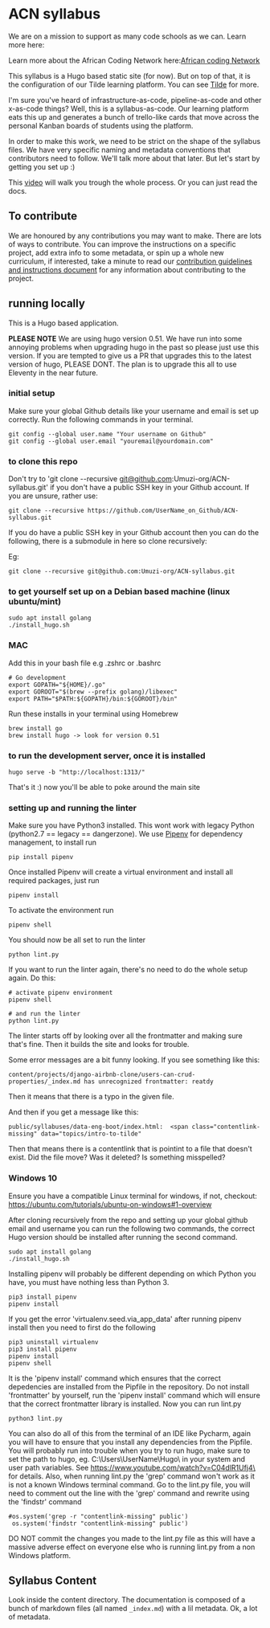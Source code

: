 # ACN syllabus

We are on a mission to support as many code schools as we can. Learn more here:

Learn more about the African Coding Network here:[African coding Network](https://www.africancoding.network/)

This syllabus is a Hugo based static site (for now). But on top of that, it is the configuration of our Tilde learning platform. You can see [Tilde](https://github.com/Umuzi-org/Tilde) for more.  

I'm sure you've heard of infrastructure-as-code, pipeline-as-code and other x-as-code things? Well, this is a syllabus-as-code. Our learning platform eats this up and generates a bunch of trello-like cards that move across the personal Kanban boards of students using the platform.

In order to make this work, we need to be strict on the shape of the syllabus files. We have very specific naming and metadata conventions that contributors need to follow. We'll talk more about that later. But let's start by getting you set up :)

This [video](https://www.youtube.com/watch?v=j5-uaSgIGI0&feature=youtu.be) will walk you trough the whole process. Or you can just read the docs.

## To contribute

We are honoured by any contributions you may want to make.
There are lots of ways to contribute. You can improve the instructions on a specific project, add extra info to some metadata, or spin up a whole new curriculum, if interested, take a minute to read our [contribution guidelines and instructions document](https://github.com/Umuzi-org/ACN-syllabus/blob/develop/contribute.md) for any information about contributing to the project.

## running locally

This is a Hugo based application.

**PLEASE NOTE** We are using hugo version 0.51. We have run into some annoying problems when upgrading hugo in the past so please just use this version.
If you are tempted to give us a PR that upgrades this to the latest version of hugo, PLEASE DONT. The plan is to upgrade this all to use Eleventy in the near future.

### initial setup

Make sure your global Github details like your username and email is set up correctly. Run the following commands in
your terminal.

```
git config --global user.name "Your username on Github"
git config --global user.email "youremail@yourdomain.com"
```

### to clone this repo

Don't try to 'git clone --recursive git@github.com:Umuzi-org/ACN-syllabus.git' if you don't have a public SSH key in your Github account.
If you are unsure, rather use:

```
git clone --recursive https://github.com/UserName_on_Github/ACN-syllabus.git
```

If you do have a public SSH key in your Github account then you can do the following, there is a submodule in here so clone recursively:

Eg:

```
git clone --recursive git@github.com:Umuzi-org/ACN-syllabus.git
```

### to get yourself set up on a Debian based machine (linux ubuntu/mint)

```
sudo apt install golang
./install_hugo.sh
```

### MAC

Add this in your bash file e.g .zshrc or .bashrc

```
# Go development
export GOPATH="${HOME}/.go"
export GOROOT="$(brew --prefix golang)/libexec"
export PATH="$PATH:${GOPATH}/bin:${GOROOT}/bin"
```

Run these installs in your terminal using Homebrew

```
brew install go
brew install hugo -> look for version 0.51
```

### to run the development server, once it is installed

```
hugo serve -b "http://localhost:1313/"
```

That's it :) now you'll be able to poke around the main site

### setting up and running the linter

Make sure you have Python3 installed. This wont work with legacy Python (python2.7 == legacy == dangerzone).
We use [Pipenv](https://pipenv.pypa.io/en/latest/) for dependency management, to install run

```
pip install pipenv
```

Once installed Pipenv will create a virtual environment and install all required packages, just run

```
pipenv install
```

To activate the environment run

```
pipenv shell
```

You should now be all set to run the linter

```
python lint.py
```

If you want to run the linter again, there's no need to do the whole setup again. Do this:

```
# activate pipenv environment
pipenv shell

# and run the linter
python lint.py
```

The linter starts off by looking over all the frontmatter and making sure that's fine. Then it builds the site and looks for trouble.

Some error messages are a bit funny looking. If you see something like this:

```
content/projects/django-airbnb-clone/users-can-crud-properties/_index.md has unrecognized frontmatter: reatdy
```

Then it means that there is a typo in the given file.

And then if you get a message like this:

```
public/syllabuses/data-eng-boot/index.html:  <span class="contentlink-missing" data="topics/intro-to-tilde"
```

Then that means there is a contentlink that is pointint to a file that doesn't exist. Did the file move? Was it deleted? Is something misspelled?

### Windows 10

Ensure you have a compatible Linux terminal for windows, if not, checkout: https://ubuntu.com/tutorials/ubuntu-on-windows#1-overview

After cloning recursively from the repo and setting up your global github email and username you can run the following 
two commands, the correct Hugo version should be installed after running the second command.

```
sudo apt install golang
./install_hugo.sh
```

Installing pipenv will probably be different depending on which Python you have, you must have nothing less than
Python 3.

```
pip3 install pipenv
pipenv install
```

If you get the error 'virtualenv.seed.via_app_data' after running pipenv install then you need to first do the following

```
pip3 uninstall virtualenv
pip3 install pipenv
pipenv install
pipenv shell
```

It is the 'pipenv install' command which ensures that the correct depedencies are installed from the Pipfile in the repository.
Do not install 'frontmatter' by yourself, run the 'pipenv install' command which will ensure that the correct frontmatter library
is installed. Now you can run lint.py

```
python3 lint.py
```

You can also do all of this from the terminal of an IDE like Pycharm, again you will have to ensure
that you install any dependencies from the Pipfile.  You will probably run into trouble when you try to
run hugo, make sure to set the path to hugo, eg. C:\Users\UserName\Hugo\ in your system and user path variables.
See https://www.youtube.com/watch?v=C04dlR1Ufj4\ for details.
Also, when running lint.py the 'grep' command won't work as it is not a known Windows terminal command.
Go to the lint.py file, you will need to comment out the line with the 'grep' command and rewrite using
the 'findstr' command

```
#os.system('grep -r "contentlink-missing" public')
 os.system('findstr "contentlink-missing" public')
```

DO NOT commit the changes you made to the lint.py file as this will have a massive adverse effect on everyone else
who is running lint.py from a non Windows platform.

## Syllabus Content

Look inside the content directory. The documentation is composed of a bunch of markdown files (all named `_index.md`) with a lil metadata. Ok, a lot of metadata.